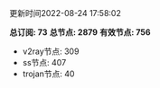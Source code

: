 更新时间2022-08-24 17:58:02

**总订阅: 73**
**总节点: 2879**
**有效节点: 756**
- v2ray节点: 309
- ss节点: 407
- trojan节点: 40
